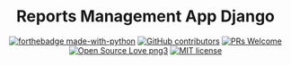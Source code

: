 <div align="center">
<h1>Reports Management App Django</h1>
  
[![forthebadge made-with-python](http://ForTheBadge.com/images/badges/made-with-python.svg)](https://www.python.org/)
[![GitHub contributors](https://img.shields.io/github/contributors/Naereen/StrapDown.js.svg)](https://GitHub.com/saadhaxxan/Reports-Management-Django/graphs/contributors/)
[![PRs Welcome](https://img.shields.io/badge/PRs-welcome-brightgreen.svg?style=flat-square)](http://makeapullrequest.com)
[![Open Source Love png3](https://badges.frapsoft.com/os/v3/open-source.png?v=103)](https://github.com/ellerbrock/open-source-badges/)
[![MIT license](https://img.shields.io/badge/License-MIT-blue.svg)](https://lbesson.mit-license.org/)
</div>
